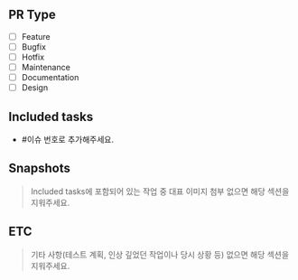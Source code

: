 ## PR Type

- [ ] Feature
- [ ] Bugfix
- [ ] Hotfix
- [ ] Maintenance
- [ ] Documentation
- [ ] Design

## Included tasks

- #이슈 번호로 추가해주세요.

## Snapshots

> Included tasks에 포함되어 있는 작업 중 대표 이미지 첨부
> 없으면 해당 섹션을 지워주세요.

## ETC

> 기타 사항(테스트 계획, 인상 깊었던 작업이나 당시 상황 등)
> 없으면 해당 섹션을 지워주세요.
